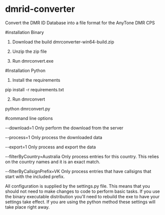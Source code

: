 # dmrid-converter
Convert the DMR ID Database into a file format for the AnyTone DMR CPS

#installation Binary

1. Download the build dmrconverter-win64-build.zip

2. Unzip the zip file

3. Run dmrconvert.exe

#Installation Python

1. Install the requirements

pip install -r requirements.txt

2. Run dmrconvert

python dmrconvert.py


#command line options

--download=1
Only perform the download from the server

--process=1
Only process the downloaded data

--export=1
Only process and export the data

--filterByCountry=Australia
Only process entries for this country. This relies on the country names and it is an exact match. 


--filterByCallsignPrefix=VK
Only process entries that have callsigns that start with the included prefix.


All configuration is supplied by the settings.py file. This means that you should not need to make changes to code to perform basic tasks. If you use the binary executable distribution you'll need to rebuild the exe to have your settings take effect. If you are using the python method these settings will take place right away. 




